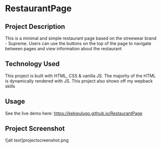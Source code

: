 # RestaurantPage

## Project Description

This is a minimal and simple restaurant page based on the streewear brand - Supreme. Users can use the buttons on the top of the page to navigate between pages and view information about the restaurant

## Technology Used
This project is built with HTML, CSS & vanilla JS. The majority of the HTML is dynamically rendered with JS. This project also shows off my wepback skills

## Usage
See the live demo here: https://kekwulugo.github.io/RestaurantPage

## Project Screenshot
![alt text]projectscreenshot.png
